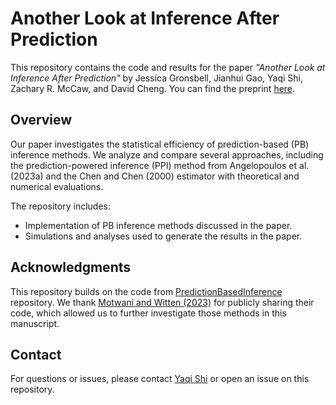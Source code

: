 # Another Look at Inference After Prediction

This repository contains the code and results for the paper *"Another Look at Inference After Prediction"* by Jessica Gronsbell,  Jianhui Gao, Yaqi Shi, Zachary R. McCaw, and David Cheng. You can find the preprint [here](https://arxiv.org/abs/2411.19908).

## Overview

Our paper investigates the statistical efficiency of prediction-based (PB) inference methods. We analyze and compare several approaches, including the prediction-powered inference (PPI) method from Angelopoulos et al. (2023a) and the Chen and Chen (2000) estimator with theoretical and numerical evaluations.

The repository includes:
- Implementation of PB inference methods discussed in the paper.
- Simulations and analyses used to generate the results in the paper.

## Acknowledgments

This repository builds on the code from [PredictionBasedInference](https://github.com/keshav-motwani/PredictionBasedInference) repository. We thank [Motwani and Witten (2023)](https://www.jmlr.org/papers/volume24/23-0896/23-0896.pdf) for publicly sharing their code, which allowed us to further investigate those methods in this manuscript. 

## Contact

For questions or issues, please contact [Yaqi Shi](mailto:yaqi.shi@mail.utoronto.com) or open an issue on this repository.

